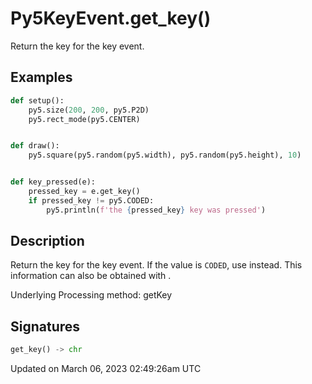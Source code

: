 # Py5KeyEvent.get_key()

Return the key for the key event.

## Examples

<div class="example-table">

<div class="example-row"><div class="example-cell-image">

</div><div class="example-cell-code">

```python
def setup():
    py5.size(200, 200, py5.P2D)
    py5.rect_mode(py5.CENTER)


def draw():
    py5.square(py5.random(py5.width), py5.random(py5.height), 10)


def key_pressed(e):
    pressed_key = e.get_key()
    if pressed_key != py5.CODED:
        py5.println(f'the {pressed_key} key was pressed')
```

</div></div>

</div>

## Description

Return the key for the key event. If the value is `CODED`, use [](py5keyevent_get_key_code) instead. This information can also be obtained with [](sketch_key).

Underlying Processing method: getKey

## Signatures

```python
get_key() -> chr
```

Updated on March 06, 2023 02:49:26am UTC
